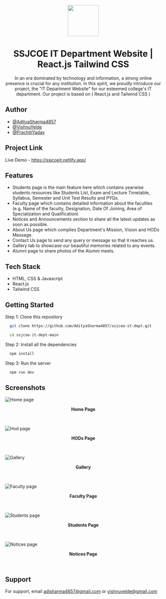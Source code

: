 <div align="center">
  <img src="https://github.com/AdityaSharma4857/ssjcoe-it-dept/assets/111893234/6686a2e8-2d2d-47be-be3e-f4491776f739" width="100" height="100" />

# SSJCOE IT Department Website | React.js Tailwind CSS

In an era dominated by technology and information, a strong online presence is crucial for any institution. In this spirit, we proudly introduce our project, the "IT Department Website" for our esteemed college's IT department. Our project is based on ( React.js and Tailwind CSS )

</div>

## Author

- [@AdityaSharma4857](https://www.github.com/AdityaSharma4857)
- [@VishnuYelde](https://www.github.com/VishnuYelde)
- [@PrachitiYadav](https://www.github.com/PrachitiYadav)


## Project Link

Live Demo - https://ssjcoeit.netlify.app/


## Features

- Students page is the main feature here which contains yearwise students resources like Students List, Exam and Lecture Timetable, Syllabus, Semester and Unit Test Results and PYQs.
- Faculty page which contains detailed information about the faculties (e.g. Name of the faculty, Designation, Date Of Joining, Area of Specialization and Qualification)
- Notices and Announcements section to share all the latest updates as soon as possible.
- About Us page which complies Department's Mission, Vision and HODs Message.
- Contact Us page to send any query or message so that it reaches us.
- Gallery tab to showcase our beautiful memories related to any events.
- Alumni page to share photos of the Alumni meets. 

## Tech Stack

- HTML, CSS & Javascript
- React.js
- Tailwind CSS


## Getting Started

Step 1: Clone this repository 

```bash
  git clone https://github.com/AdityaSharma4857/ssjcoe-it-dept.git
```
```bash
  cd ssjcoe-it-dept-main
```
Step 2: Install all the dependencies

```bash
  npm install
```
Step 3: Run the server

```bash
  npm run dev
```
    
## Screenshots

![Home page](https://github.com/AdityaSharma4857/ssjcoe-it-dept/assets/111893234/340d12e9-bc62-4281-a18c-df0ff276edbf)
<p align="center">
  <b>Home Page</b>
</p>
<br>

![Hod page](https://github.com/AdityaSharma4857/ssjcoe-it-dept/assets/111893234/03f6b70d-fef4-44ef-9735-58bdbb639b27)
<p align="center">
  <b>HODs Page</b>
</p>
<br>

![Gallery](https://github.com/AdityaSharma4857/ssjcoe-it-dept/assets/111893234/4a11d18c-c25e-4eb6-bf89-a7c435231f97)
<p align="center">
  <b>Gallery</b>
</p>
<br>

![Faculty page](https://github.com/AdityaSharma4857/ssjcoe-it-dept/assets/111893234/f53ba523-df9a-4228-8244-3153c88ffdf1)
<p align="center">
  <b>Faculty Page</b>
</p>
<br>

![Students page](https://github.com/AdityaSharma4857/ssjcoe-it-dept/assets/111893234/f31ce58d-d54d-45e2-9e42-be0746a92961)
<p align="center">
  <b>Students Page</b>
</p>
<br>

![Notices page](https://github.com/AdityaSharma4857/ssjcoe-it-dept/assets/111893234/3baa5031-05a8-4d5e-b503-2b103f5b3d9e)
<p align="center">
  <b>Notices Page</b>
</p>
<br>


## Support

For support, email adisharma4857@gmail.com or vishnuyelde@gmail.com

